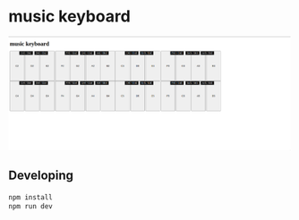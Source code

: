 # music keyboard

![music keyboard](./assets/music-keyboard.png)

## Developing

```
npm install
npm run dev
```
